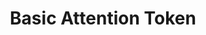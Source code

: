 ---
title: "Basic Attention Token"
description: "Introducing blockchain based digital advertising"
from: "From the creator of JavaScript and the co-founder of Mozilla and Firefox, with a solid team – funded by Founders Fund, Foundation Capital, Propel Venture Partners, Pantera Capital, DCG, Danhua Capital, and Huiyin Blockchain Venture among others."
---